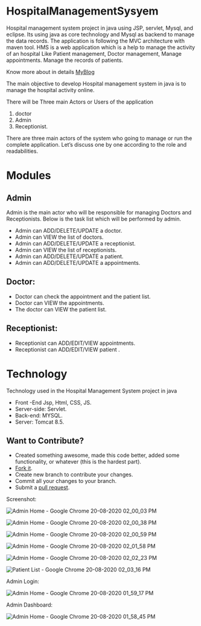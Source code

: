 # HospitalManagementSysyem
Hospital management system project in java using JSP, servlet, Mysql, and eclipse. Its using java as core technology and Mysql as backend to manage the data records. The application is following the MVC architecture with maven tool. HMS is a web application which is a help to manage the activity of an hospital Like Patient management, Doctor management, Manage appointments. Manage the records of patients.

Know more about in details  [MyBlog](https://www.inaminutes.com/how-can-i-import-a-git-repository-into-eclipse-ide/)

The main objective to develop Hospital management system in java is to manage the hospital activity online.

There will be Three main Actors or Users of the application 
1. doctor 
2. Admin 
3. Receptionist.

There are three main actors of the system who going to manage or run the complete application. Let’s discuss one by one according to the role and readabilities.

# Modules

## Admin 
   Admin is the main actor who will be responsible for managing Doctors and Receptionists. Below is the task list which will be performed by admin.
 
  * Admin can ADD/DELETE/UPDATE a doctor.
  * Admin can VIEW the list of doctors.
  * Admin can ADD/DELETE/UPDATE a receptionist.
  * Admin can VIEW the list of receptionists.
  * Admin can ADD/DELETE/UPDATE a patient.
  * Admin can ADD/DELETE/UPDATE a appointments.
  
## Doctor:
  * Doctor can check the appointment and the patient list.
  * Doctor can VIEW the appointments. 
  * The doctor can VIEW the patient list.
   
   
## Receptionist:
  * Receptionist can ADD/EDIT/VIEW appointments.
  * Receptionist can ADD/EDIT/VIEW patient .
   
   
 # Technology
   
Technology used in the Hospital Management System project in java

* Front -End Jsp, Html, CSS, JS.
* Server-side: Servlet.
* Back-end: MYSQL.
* Server: Tomcat 8.5.

## Want to Contribute?
- Created something awesome, made this code better, added some functionality, or whatever (this is the hardest part).
- [Fork it](http://help.github.com/forking/).
- Create new branch to contribute your changes.
- Commit all your changes to your branch.
- Submit a [pull request](http://help.github.com/pull-requests/).

Screenshot:


![Admin Home - Google Chrome 20-08-2020 02_00_03 PM](https://user-images.githubusercontent.com/56467741/90974864-3a0cd600-e4fd-11ea-92a6-b42f7cd2b338.png)

![Admin Home - Google Chrome 20-08-2020 02_00_38 PM](https://user-images.githubusercontent.com/56467741/90974867-3d07c680-e4fd-11ea-858d-a859e9d55cc3.png)

![Admin Home - Google Chrome 20-08-2020 02_00_59 PM](https://user-images.githubusercontent.com/56467741/90974868-3da05d00-e4fd-11ea-9b33-a8c034763d1e.png)

![Admin Home - Google Chrome 20-08-2020 02_01_58 PM](https://user-images.githubusercontent.com/56467741/90974876-442ed480-e4fd-11ea-88ea-43b334aad466.png)

![Admin Home - Google Chrome 20-08-2020 02_02_23 PM](https://user-images.githubusercontent.com/56467741/90974884-527cf080-e4fd-11ea-8ea5-167850c384b5.png)

![Patient List - Google Chrome 20-08-2020 02_03_16 PM](https://user-images.githubusercontent.com/56467741/90974887-56107780-e4fd-11ea-92bf-e8277556152f.png)


Admin Login:

![Admin Home - Google Chrome 20-08-2020 01_59_17 PM](https://user-images.githubusercontent.com/56467741/90974898-63c5fd00-e4fd-11ea-897c-57c62515fc4c.png)


Admin Dashboard:

![Admin Home - Google Chrome 20-08-2020 01_58_45 PM](https://user-images.githubusercontent.com/56467741/90974889-5872d180-e4fd-11ea-84aa-e23402ecdea0.png)














